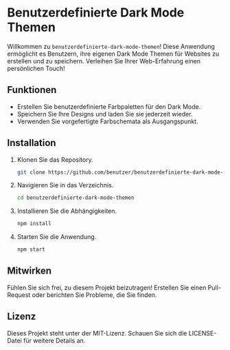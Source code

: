 # Benutzerdefinierte Dark Mode Themen

Willkommen zu `benutzerdefinierte-dark-mode-themen`! Diese Anwendung ermöglicht es Benutzern, ihre eigenen Dark Mode Themen für Websites zu erstellen und zu speichern. Verleihen Sie Ihrer Web-Erfahrung einen persönlichen Touch!

## Funktionen
- Erstellen Sie benutzerdefinierte Farbpaletten für den Dark Mode.
- Speichern Sie Ihre Designs und laden Sie sie jederzeit wieder.
- Verwenden Sie vorgefertigte Farbschemata als Ausgangspunkt.

## Installation
1. Klonen Sie das Repository.
   ```bash
   git clone https://github.com/benutzer/benutzerdefinierte-dark-mode-themen.git
   ```
2. Navigieren Sie in das Verzeichnis.
   ```bash
   cd benutzerdefinierte-dark-mode-themen
   ```
3. Installieren Sie die Abhängigkeiten.
   ```bash
   npm install
   ```
4. Starten Sie die Anwendung.
   ```bash
   npm start
   ```

## Mitwirken
Fühlen Sie sich frei, zu diesem Projekt beizutragen! Erstellen Sie einen Pull-Request oder berichten Sie Probleme, die Sie finden.

## Lizenz
Dieses Projekt steht unter der MIT-Lizenz. Schauen Sie sich die LICENSE-Datei für weitere Details an.